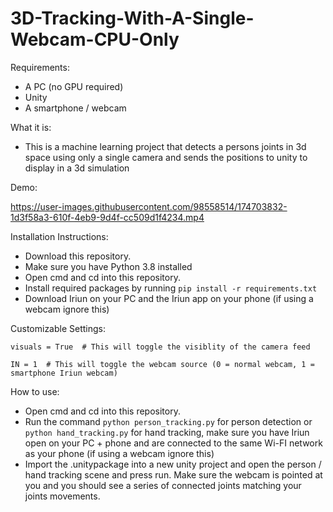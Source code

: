 # 3D-Tracking-With-A-Single-Webcam-CPU-Only

Requirements:
 - A PC (no GPU required)
 - Unity
 - A smartphone / webcam
 
 What it is:
 -  This is a machine learning project that detects a persons joints in 3d space using only a single camera and sends the positions to unity to display in a 3d simulation

 Demo:

https://user-images.githubusercontent.com/98558514/174703832-1d3f58a3-610f-4eb9-9d4f-cc509d1f4234.mp4

 Installation Instructions:
 
 - Download this repository.
 - Make sure you have Python 3.8 installed
 - Open cmd and cd into this repository.
 - Install required packages by running ``` pip install -r requirements.txt ```
 - Download Iriun on your PC and the Iriun app on your phone (if using a webcam ignore this)

 Customizable Settings:
 ```
 visuals = True  # This will toggle the visiblity of the camera feed

 IN = 1  # This will toggle the webcam source (0 = normal webcam, 1 = smartphone Iriun webcam)
 ```

 How to use:
 
 - Open cmd and cd into this repository.
 - Run the command ``` python person_tracking.py ``` for person detection or ``` python hand_tracking.py ``` for hand tracking, make sure you have Iriun open on your PC + phone and are connected to the same Wi-FI network as your phone (if using a webcam ignore this)
 - Import the .unitypackage into a new unity project and open the person / hand tracking scene and press run. Make sure the webcam is pointed at you and you should see a series of connected joints matching your joints movements.

